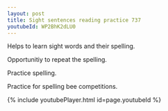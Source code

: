 ```yaml
---
layout: post
title: Sight sentences reading practice 737
youtubeId: WP2BhK2dLU0
---
```

 
 
Helps to learn sight words and their spelling.

Opportunitiy to repeat the spelling. 

Practice spelling. 
 
Practice for spelling bee competitions. 
 
{% include youtubePlayer.html id=page.youtubeId %}
 
 
